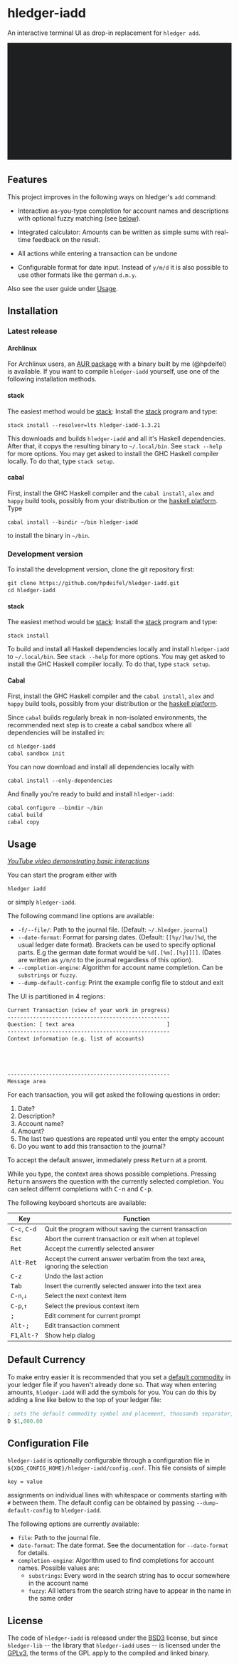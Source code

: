 # hledger-iadd

An interactive terminal UI as drop-in replacement for `hledger add`.

![Screencast](doc/screencast.gif)

## Features

This project improves in the following ways on hledger's `add` command:

 - Interactive as-you-type completion for account names and
   descriptions with optional fuzzy matching (see [below](#configuration-file)).

 - Integrated calculator: Amounts can be written as simple sums with
   real-time feedback on the result.

 - All actions while entering a transaction can be undone

 - Configurable format for date input. Instead of `y/m/d` it is also
   possible to use other formats like the german `d.m.y`.

Also see the user guide under [Usage](#usage).

## Installation
### Latest release
#### Archlinux

For Archlinux users, an [AUR package](https://aur.archlinux.org/packages/hledger-iadd-bin) with a binary built by me (@hpdeifel)
is available. If you want to compile `hledger-iadd` yourself, use one of the
following installation methods.

#### stack

The easiest method would be [stack]: Install the [stack] program and
type:

    stack install --resolver=lts hledger-iadd-1.3.21

This downloads and builds `hledger-iadd` and all it's Haskell
dependencies. After that, it copys the resulting binary to
`~/.local/bin`. See `stack --help` for more options. You may get asked
to install the GHC Haskell compiler locally. To do that, type `stack
setup`.

#### cabal

First, install the GHC Haskell compiler and the `cabal install`,
`alex` and `happy` build tools, possibly from your distribution or the
[haskell platform]. Type

    cabal install --bindir ~/bin hledger-iadd

to install the binary in `~/bin`.

### Development version

To install the development version, clone the git repository first:

    git clone https://github.com/hpdeifel/hledger-iadd.git
	cd hledger-iadd

#### stack

The easiest method would be [stack]: Install the [stack] program and
type:

    stack install

To build and install all Haskell dependencies locally and install
`hledger-iadd` to `~/.local/bin`. See `stack --help` for more options.
You may get asked to install the GHC Haskell compiler locally. To do
that, type `stack setup`.

#### Cabal

First, install the GHC Haskell compiler and the `cabal install`,
`alex` and `happy` build tools, possibly from your distribution or the
[haskell platform].

Since `cabal` builds regularly break in non-isolated environments, the
recommended next step is to create a cabal sandbox where all
dependencies will be installed in:

    cd hledger-iadd
	cabal sandbox init

You can now download and install all dependencies locally with

    cabal install --only-dependencies

And finally you're ready to build and install `hledger-iadd`:

    cabal configure --bindir ~/bin
	cabal build
	cabal copy

## Usage

*[YouTube video demonstrating basic interactions](https://www.youtube.com/watch?v=ZuCT9EzryaI)*

You can start the program either with

    hledger iadd

or simply `hledger-iadd`.

The following command line options are available:

  - `-f/--file/`: Path to the journal file. (Default: `~/.hledger.journal`)
  - `--date-format`: Format for parsing dates. (Default:
    `[[%y/]%m/]%d`, the usual ledger date format). Brackets can be
    used to specify optional parts. E.g the german date format would
    be `%d[.[%m[.[%y]]]]`. (Dates are written as `y/m/d` to the
    journal regardless of this option).
  - `--completion-engine`: Algorithm for account name completion. Can
    be `substrings` or `fuzzy`.
  - `--dump-default-config`: Print the example config file to stdout
    and exit

The UI is partitioned in 4 regions:

    Current Transaction (view of your work in progress)
	---------------------------------------------------
	Question: [ text area                             ]
	---------------------------------------------------
	Context information (e.g. list of accounts)




	---------------------------------------------------
	Message area

For each transaction, you will get asked the following questions in
order:

 1. Date?
 2. Description?
 3. Account name?
 4. Amount?
 5. The last two questions are repeated until you enter the empty account
 6. Do you want to add this transaction to the journal?

To accept the default answer, immediately press <kbd>Return</kbd> at a
promt.

While you type, the context area shows possible completions. Pressing
<kbd>Return</kbd> answers the question with the currently selected
completion. You can select differnt completions with <kbd>C-n</kbd>
and <kbd>C-p</kbd>.

The following keyboard shortcuts are available:

| Key                             | Function                                                                      |
| ------------------------------- | ----------------------------------------------------------------------------- |
| <kbd>C-c</kbd>, <kbd>C-d</kbd>  | Quit the program without saving the current transaction                       |
| <kbd>Esc</kbd>                  | Abort the current transaction or exit when at toplevel                        |
| <kbd>Ret</kbd>                  | Accept the currently selected answer                                          |
| <kbd>Alt-Ret</kbd>              | Accept the current answer verbatim from the text area, ignoring the selection |
| <kbd>C-z</kbd>                  | Undo the last action                                                          |
| <kbd>Tab</kbd>                  | Insert the currently selected answer into the text area                       |
| <kbd>C-n</kbd>,<kbd>↓</kbd>     | Select the next context item                                                  |
| <kbd>C-p</kbd>,<kbd>↑</kbd>     | Select the previous context item                                              |
| <kbd>;</kbd>                    | Edit comment for current prompt                                               |
| <kbd>Alt-;</kbd>                | Edit transaction comment                                                      |
| <kbd>F1</kbd>,<kbd>Alt-?</kbd>  | Show help dialog                                                              |

## Default Currency

To make entry easier it is recommended that you set a [default commodity](https://hledger.org/journal.html#default-commodity)
in your ledger file if you haven't already done so.
That way when entering amounts, `hledger-iadd` will add the symbols for you.
You can do this by adding a line like below to the top of your ledger file:

```lisp
; sets the default commodity symbol and placement, thousands separator, and decimal symbol
D $1,000.00
```

## Configuration File

`hledger-iadd` is optionally configurable through a configuration file
in `${XDG_CONFIG_HOME}/hledger-iadd/config.conf`. This file consists
of simple

    key = value

assignments on individual lines with whitespace or comments starting
with `#` between them. The default config can be obtained by
passing `--dump-default-config` to `hledger-iadd`.

The following options are currently available:

  - `file`: Path to the journal file.
  - `date-format`: The date format. See the documentation for
    `--date-format` for details.
  - `completion-engine`: Algorithm used to find completions for
    account names. Possible values are:
	- `substrings`: Every word in the search string has to occur
      somewhere in the account name
	- `fuzzy`: All letters from the search string have to appear in
      the name in the same order

## License

The code of `hledger-iadd` is released under the [BSD3] license, but
since `hledger-lib` -- the library that `hledger-iadd` uses -- is
licensed under the [GPLv3], the terms of the GPL apply to the compiled
and linked binary.

[stack]: https://github.com/commercialhaskell/stack
[haskell platform]: https://www.haskell.org/platform/
[BSD3]: https://opensource.org/licenses/BSD-3-Clause
[GPLv3]: https://www.gnu.org/licenses/gpl-3.0.en.html

